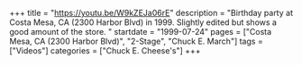 +++
title = "https://youtu.be/W9kZEJa06rE"
description = "Birthday party at Costa Mesa, CA (2300 Harbor Blvd) in 1999. Slightly edited but shows a good amount of the store. "
startdate = "1999-07-24"
pages = ["Costa Mesa, CA (2300 Harbor Blvd)", "2-Stage", "Chuck E. March"]
tags = ["Videos"]
categories = ["Chuck E. Cheese's"]
+++
